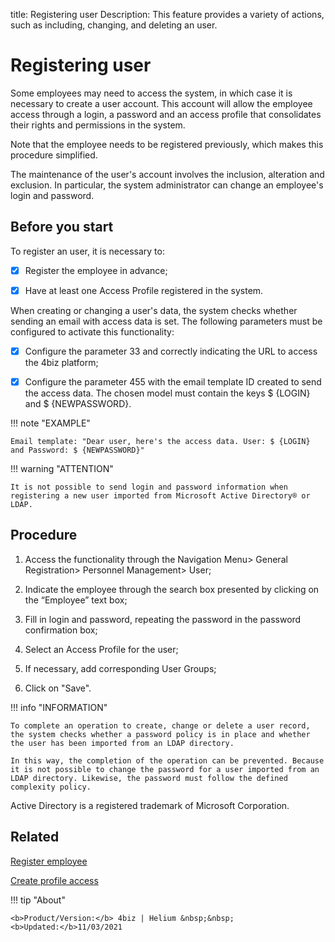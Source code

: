 title: Registering user
Description: This feature provides a variety of actions, such as including, changing, and deleting an user. 
# Registering user

Some employees may need to access the system, in which case it is necessary to create a user account. This account will allow the employee access through a login, a password and an access profile that consolidates their rights and permissions in the system.

Note that the employee needs to be registered previously, which makes this procedure simplified.

The maintenance of the user's account involves the inclusion, alteration and exclusion. In particular, the system administrator can change an employee's login and password.


## Before you start

To register an user, it is necessary to:

- [X] Register the employee in advance;

- [X] Have at least one Access Profile registered in the system.

When creating or changing a user's data, the system checks whether sending an email with access data is set. The following parameters must be configured to activate this functionality:

- [X] Configure the parameter 33 and correctly indicating the URL to access the 4biz platform;

- [X] Configure the parameter 455 with the email template ID created to send the access data. The chosen model must contain the keys $ {LOGIN} and $ {NEWPASSWORD}.

!!! note "EXAMPLE"

    Email template: "Dear user, here's the access data. User: $ {LOGIN} and Password: $ {NEWPASSWORD}"

!!! warning "ATTENTION"

    It is not possible to send login and password information when registering a new user imported from Microsoft Active Directory® or LDAP.


## Procedure

1. Access the functionality through the Navigation Menu> General Registration> Personnel Management> User;

2. Indicate the employee through the search box presented by clicking on the “Employee” text box;

3. Fill in login and password, repeating the password in the password confirmation box;

4. Select an Access Profile for the user;

5. If necessary, add corresponding User Groups;

6. Click on "Save".


!!! info "INFORMATION"

    To complete an operation to create, change or delete a user record, the system checks whether a password policy is in place and whether the user has been imported from an LDAP directory.

    In this way, the completion of the operation can be prevented. Because it is not possible to change the password for a user imported from an LDAP directory. Likewise, the password must follow the defined complexity policy.


Active Directory is a registered trademark of Microsoft Corporation.



Related
-----------

[Register employee](/en-us/4biz-helium/initial-settings/access-settings/user/register-employee.html)

[Create profile access](/en-us/4biz-helium/initial-settings/access-settings/profile/create-profile-access.html)

!!! tip "About"

    <b>Product/Version:</b> 4biz | Helium &nbsp;&nbsp;
    <b>Updated:</b>11/03/2021

